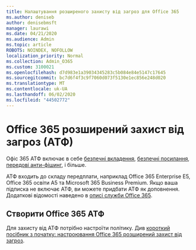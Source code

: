 ```yaml
---
title: Налаштування розширеного захисту від загроз для Office 365
ms.author: deniseb
author: denisebmsft
manager: laurawi
ms.date: 04/21/2020
ms.audience: Admin
ms.topic: article
ROBOTS: NOINDEX, NOFOLLOW
localization_priority: Normal
ms.collection: Admin_O365
ms.custom: 3100021
ms.openlocfilehash: d7d983e1a39034345283c5b084e84e5147c17645
ms.sourcegitcommit: bc7d6f4f3c9f7060d073f5130e1ec856e248d020
ms.translationtype: MT
ms.contentlocale: uk-UA
ms.lasthandoff: 06/02/2020
ms.locfileid: "44502772"
---
```

# <a name="office-365-advanced-threat-protection-atp"></a>Office 365 розширений захист від загроз (АТФ)

Офіс 365 АТФ включає в себе [безпечні вкладення](https://docs.microsoft.com/microsoft-365/security/office-365-security/atp-safe-attachments), [безпечні посилання](https://docs.microsoft.com/microsoft-365/security/office-365-security/atp-safe-links), [передові анти-фішинг](https://docs.microsoft.com/microsoft-365/security/office-365-security/atp-anti-phishing), і більше. 

АТФ входить до складу передплати, наприклад Office 365 Enterprise E5, Office 365 освіти A5 та Microsoft 365 Business Premium. Якщо ваша підписка не включає АТФ, ви можете придбати АТФ як доповнення. Додаткові відомості наведено в [описі служби Office 365](https://docs.microsoft.com/office365/servicedescriptions/office-365-advanced-threat-protection-service-description).

## <a name="set-up-office-365-atp"></a>Створити Office 365 АТФ

Для захисту від АТФ потрібно настроїти політику. Див [короткий посібник з початку: настроювання Office 365 розширений захист від загроз](https://docs.microsoft.com/office365/securitycompliance/checklist-atp-setup).

